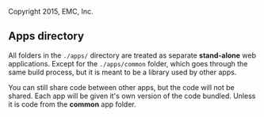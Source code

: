 Copyright 2015, EMC, Inc.

## Apps directory

All folders in the `./apps/` directory are treated as separate **stand-alone** web applications. Except for the `./apps/common` folder, which goes through the  same build process, but it is meant to be a library used by other apps.

You can still share code between other apps, but the code will not be shared. Each app will be given it's own version of the code bundled. Unless it is code from the **common** app folder.
